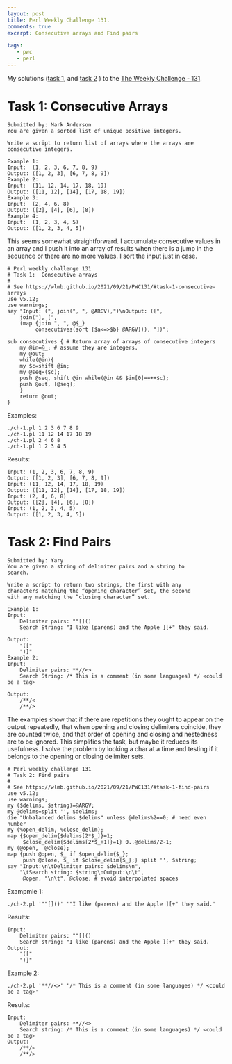 ```yaml
---
layout: post
title: Perl Weekly Challenge 131.
comments: true
excerpt: Consecutive arrays and Find pairs

tags:
   - pwc
   - perl
---
```


My solutions
([task 1](https://github.com/wlmb/perlweeklychallenge-club/blob/master/challenge-131/wlmb/perl/ch-1.pl),
and
[task 2](https://github.com/wlmb/perlweeklychallenge-club/blob/master/challenge-131/wlmb/perl/ch-2.pl)
)
to the  [The Weekly Challenge - 131](https://perlweeklychallenge.org/blog/perl-weekly-challenge-131).


# Task 1: Consecutive Arrays

    Submitted by: Mark Anderson
    You are given a sorted list of unique positive integers.

    Write a script to return list of arrays where the arrays are
    consecutive integers.

    Example 1:
    Input:  (1, 2, 3, 6, 7, 8, 9)
    Output: ([1, 2, 3], [6, 7, 8, 9])
    Example 2:
    Input:  (11, 12, 14, 17, 18, 19)
    Output: ([11, 12], [14], [17, 18, 19])
    Example 3:
    Input:  (2, 4, 6, 8)
    Output: ([2], [4], [6], [8])
    Example 4:
    Input:  (1, 2, 3, 4, 5)
    Output: ([1, 2, 3, 4, 5])

This seems somewhat straightforward. I accumulate consecutive
values in an array and I push it into an array of results when
there is a jump in the sequence or there are no more values. I
sort the input just in case.

    # Perl weekly challenge 131
    # Task 1:  Consecutive arrays
    #
    # See https://wlmb.github.io/2021/09/21/PWC131/#task-1-consecutive-arrays
    use v5.12;
    use warnings;
    say "Input: (", join(", ", @ARGV),")\nOutput: ([",
        join("], [",
        (map {join ", ", @$_}
             consecutives(sort {$a<=>$b} @ARGV))), "])";

    sub consecutives { # Return array of arrays of consecutive integers
        my @in=@_; # assume they are integers.
        my @out;
        while(@in){
    	my $c=shift @in;
    	my @seq=($c);
    	push @seq, shift @in while(@in && $in[0]==++$c);
    	push @out, [@seq];
        }
        return @out;
    }

Examples:

    ./ch-1.pl 1 2 3 6 7 8 9
    ./ch-1.pl 11 12 14 17 18 19
    ./ch-1.pl 2 4 6 8
    ./ch-1.pl 1 2 3 4 5

Results:

    Input: (1, 2, 3, 6, 7, 8, 9)
    Output: ([1, 2, 3], [6, 7, 8, 9])
    Input: (11, 12, 14, 17, 18, 19)
    Output: ([11, 12], [14], [17, 18, 19])
    Input: (2, 4, 6, 8)
    Output: ([2], [4], [6], [8])
    Input: (1, 2, 3, 4, 5)
    Output: ([1, 2, 3, 4, 5])


# Task 2: Find Pairs

    Submitted by: Yary
    You are given a string of delimiter pairs and a string to
    search.

    Write a script to return two strings, the first with any
    characters matching the “opening character” set, the second
    with any matching the “closing character” set.

    Example 1:
    Input:
        Delimiter pairs: ""[]()
        Search String: "I like (parens) and the Apple ][+" they said.

    Output:
        "(["
        ")]"
    Example 2:
    Input:
        Delimiter pairs: **//<>
        Search String: /* This is a comment (in some languages) */ <could be a tag>

    Output:
        /**/<
        /**/>

The examples show that if there are repetitions they ought to appear on
the output repeatedly, that when opening and closing
delimiters coincide, they are counted twice, and that order of
opening and closing and nestedness are to be ignored. This
simplifies the task, but maybe it reduces its usefulness. I
solve the problem by looking a char at a time and testing if
it belongs to the opening or closing delimiter sets.

    # Perl weekly challenge 131
    # Task 2: Find pairs
    #
    # See https://wlmb.github.io/2021/09/21/PWC131/#task-1-find-pairs
    use v5.12;
    use warnings;
    my ($delims, $string)=@ARGV;
    my @delims=split '', $delims;
    die "Unbalanced delims $delims" unless @delims%2==0; # need even number
    my (%open_delim, %close_delim);
    map {$open_delim{$delims[2*$_]}=1;
         $close_delim{$delims[2*$_+1]}=1} 0..@delims/2-1;
    my (@open,  @close);
    map {push @open, $_ if $open_delim{$_};
         push @close, $_ if $close_delim{$_};} split '', $string;
    say "Input:\n\tDelimiter pairs: $delims\n",
        "\tSearch string: $string\nOutput:\n\t",
         @open, "\n\t", @close; # avoid interpolated spaces

Exampmle 1:

    ./ch-2.pl '""[]()' '"I like (parens) and the Apple ][+" they said.'

Results:

    Input:
    	Delimiter pairs: ""[]()
    	Search string: "I like (parens) and the Apple ][+" they said.
    Output:
    	"(["
    	")]"

Example 2:

    ./ch-2.pl '**//<>' '/* This is a comment (in some languages) */ <could be a tag>'

Results:

    Input:
    	Delimiter pairs: **//<>
    	Search string: /* This is a comment (in some languages) */ <could be a tag>
    Output:
    	/**/<
    	/**/>
